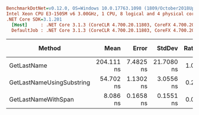 ``` ini

BenchmarkDotNet=v0.12.0, OS=Windows 10.0.17763.1098 (1809/October2018Update/Redstone5)
Intel Xeon CPU E3-1505M v6 3.00GHz, 1 CPU, 8 logical and 4 physical cores
.NET Core SDK=3.1.201
  [Host]     : .NET Core 3.1.3 (CoreCLR 4.700.20.11803, CoreFX 4.700.20.12001), X64 RyuJIT
  DefaultJob : .NET Core 3.1.3 (CoreCLR 4.700.20.11803, CoreFX 4.700.20.12001), X64 RyuJIT


```
|                    Method |       Mean |     Error |     StdDev | Ratio | RatioSD | Rank |  Gen 0 | Gen 1 | Gen 2 | Allocated |
|-------------------------- |-----------:|----------:|-----------:|------:|--------:|-----:|-------:|------:|------:|----------:|
|               GetLastName | 204.111 ns | 7.4825 ns | 21.7080 ns |  1.00 |    0.00 |    3 | 0.0420 |     - |     - |     176 B |
| GetLastNameUsingSubstring |  54.702 ns | 1.1302 ns |  3.0556 ns |  0.27 |    0.03 |    2 | 0.0095 |     - |     - |      40 B |
|       GetLastNameWithSpan |   8.086 ns | 0.1658 ns |  0.1551 ns |  0.04 |    0.00 |    1 |      - |     - |     - |         - |
